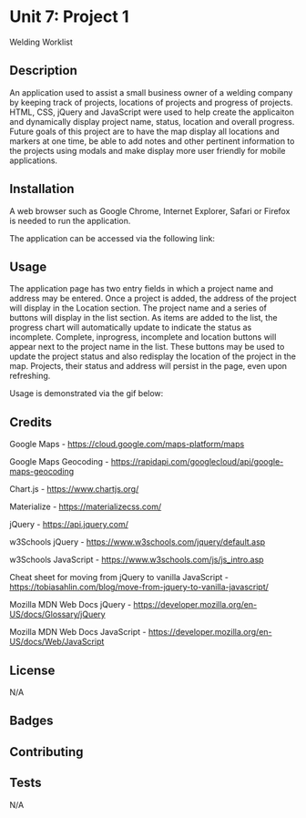 # Unit 7: Project 1
Welding Worklist

## Description

An application used to assist a small business owner of a welding company by keeping track of projects, locations of projects and progress of projects. HTML, CSS, jQuery and JavaScript were used to help create the applicaiton and dynamically display project name, status, location and overall progress. Future goals of this project are to have the map display all locations and markers at one time, be able to add notes and other pertinent information to the projects using modals and make display more user friendly for mobile applications. 

## Installation

A web browser such as Google Chrome, Internet Explorer, Safari or Firefox is needed to run the application.

The application can be accessed via the following link: 

## Usage 

The application page has two entry fields in which a project name and address may be entered. Once a project is added, the address of the project will display in the Location section. The project name and a series of buttons will display in the list section. As items are added to the list, the progress chart will automatically update to indicate the status as incomplete. Complete, inprogress, incomplete and location buttons will appear next to the project name in the list. These buttons may be used to update the project status and also redisplay the location of the project in the map. Projects, their status and address will persist in the page, even upon refreshing. 

Usage is demonstrated via the gif below:



## Credits

Google Maps - https://cloud.google.com/maps-platform/maps

Google Maps Geocoding - https://rapidapi.com/googlecloud/api/google-maps-geocoding

Chart.js - https://www.chartjs.org/

Materialize - https://materializecss.com/

jQuery - https://api.jquery.com/

w3Schools jQuery - https://www.w3schools.com/jquery/default.asp

w3Schools JavaScript - https://www.w3schools.com/js/js_intro.asp

Cheat sheet for moving from jQuery to vanilla JavaScript - https://tobiasahlin.com/blog/move-from-jquery-to-vanilla-javascript/

Mozilla MDN Web Docs jQuery - https://developer.mozilla.org/en-US/docs/Glossary/jQuery

Mozilla MDN Web Docs JavaScript - https://developer.mozilla.org/en-US/docs/Web/JavaScript

## License

N/A

## Badges

## Contributing

## Tests

N/A